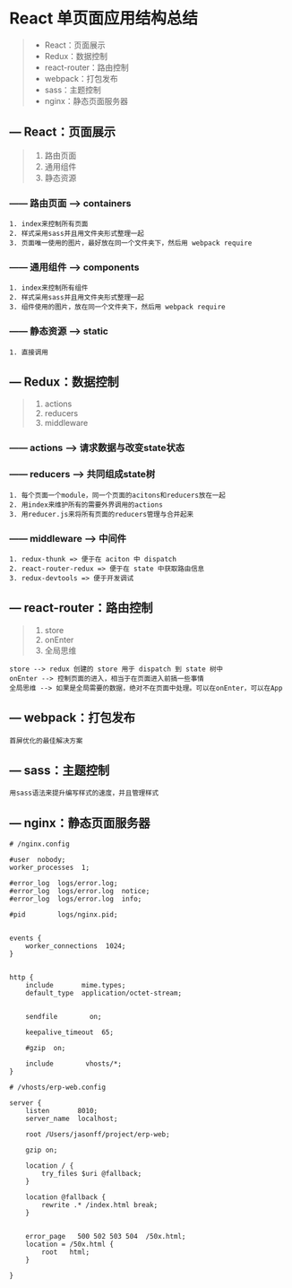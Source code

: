 # React 单页面应用结构总结

> - React：页面展示
> - Redux：数据控制
> - react-router：路由控制
> - webpack：打包发布
> - sass：主题控制
> - nginx：静态页面服务器


## — React：页面展示
> 1. 路由页面
> 1. 通用组件
> 1. 静态资源

### —— 路由页面 --> containers

    1. index来控制所有页面
    2. 样式采用sass并且用文件夹形式整理一起
    3. 页面唯一使用的图片，最好放在同一个文件夹下，然后用 webpack require

### —— 通用组件 --> components

    1. index来控制所有组件
    2. 样式采用sass并且用文件夹形式整理一起
    3. 组件使用的图片，放在同一个文件夹下，然后用 webpack require

### —— 静态资源 --> static

    1. 直接调用



## — Redux：数据控制
> 1. actions
> 1. reducers
> 1. middleware


### —— actions --> 请求数据与改变state状态
### —— reducers --> 共同组成state树

    1. 每个页面一个module，同一个页面的acitons和reducers放在一起
    2. 用index来维护所有的需要外界调用的actions
    3. 用reducer.js来将所有页面的reducers管理与合并起来

### —— middleware --> 中间件

    1. redux-thunk => 便于在 aciton 中 dispatch
    2. react-router-redux => 便于在 state 中获取路由信息
    3. redux-devtools => 便于开发调试

## — react-router：路由控制
> 1. store
> 1. onEnter
> 1. 全局思维


    store --> redux 创建的 store 用于 dispatch 到 state 树中
    onEnter --> 控制页面的进入，相当于在页面进入前搞一些事情
    全局思维 --> 如果是全局需要的数据，绝对不在页面中处理。可以在onEnter，可以在App


## — webpack：打包发布
    首屏优化的最佳解决方案



## — sass：主题控制
    用sass语法来提升编写样式的速度，并且管理样式

## — nginx：静态页面服务器

```
# /nginx.config

#user  nobody;
worker_processes  1;

#error_log  logs/error.log;
#error_log  logs/error.log  notice;
#error_log  logs/error.log  info;

#pid        logs/nginx.pid;


events {
    worker_connections  1024;
}


http {
    include       mime.types;
    default_type  application/octet-stream;


    sendfile        on;

    keepalive_timeout  65;

    #gzip  on;

    include        vhosts/*;
}

```
```
# /vhosts/erp-web.config

server {
    listen       8010;
    server_name  localhost;

    root /Users/jasonff/project/erp-web;

    gzip on;

    location / {
        try_files $uri @fallback;
    }

    location @fallback {
        rewrite .* /index.html break;
    }


    error_page   500 502 503 504  /50x.html;
    location = /50x.html {
        root   html;
    }

}


```
